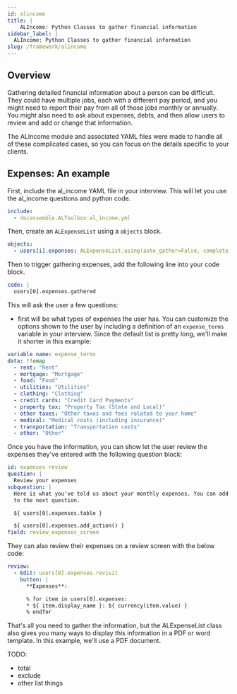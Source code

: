 ```yaml
---
id: alincome
title: |
    ALIncome: Python Classes to gather financial information
sidebar_label: |
  ALIncome: Python Classes to gather financial information
slug: /framework/alincome
---
```


## Overview

Gathering detailed financial information about a person can be difficult. They could have
multiple jobs, each with a different pay period, and you might need to report their pay
from all of those jobs monthly or annually. You might also need to ask about expenses,
debts, and then allow users to review and add or change that information.

The ALIncome module and associated YAML files were made to handle all of these complicated
cases, so you can focus on the details specific to your clients.

## Expenses: An example

First, include the al_income YAML file in your interview. This will
let you use the al_income questions and python code.

```yml
include:
  - docassemble.ALToolbox:al_income.yml
```

Then, create an `ALExpenseList` using a `objects` block.

```yml
objects:
  - users[i].expenses: ALExpenseList.using(auto_gather=False, complete_attribute="exists")
```

Then to trigger gathering expenses, add the following line into your code block.

```yml
code: |
  users[0].expenses.gathered
```

This will ask the user a few questions:

* first will be what types of expenses the user has. You can customize the options shown to the user by including
  a definition of an `expense_terms` variable in your interview. Since the default list is pretty long, we'll make it
  shorter in this example:

```yml
variable name: expense_terms
data: !!omap
  - rent: "Rent"
  - mortgage: "Mortgage"
  - food: "Food"
  - utilities: "Utilities"
  - clothing: "Clothing"
  - credit cards: "Credit Card Payments"
  - property tax: "Property Tax (State and Local)"
  - other taxes: "Other taxes and fees related to your home"
  - medical: "Medical costs (including insurance)"
  - transportation: "Transportation costs"
  - other: "Other"
```

Once you have the information, you can show let the user review the expenses they've entered
with the following question block:

```yml
id: expenses review
question: |
  Review your expenses
subquestion: |
  Here is what you've told us about your monthly expenses. You can add more or continue
  to the next question.

  ${ users[0].expenses.table }

  ${ users[0].expenses.add_action() }
field: review_expenses_screen
```

They can also review their expenses on a review screen with the below code:

```yml
review:
  - Edit: users[0].expenses.revisit
    button: |
      **Expenses**:

      % for item in users[0].expenses:
      * ${ item.display_name }: ${ currency(item.value) }
      % endfor
```

That's all you need to gather the information, but the ALExpenseList class also
gives you many ways to display this information in a PDF or word template. In this
example, we'll use a PDF document.

TODO:
* total
* exclude
* other list things